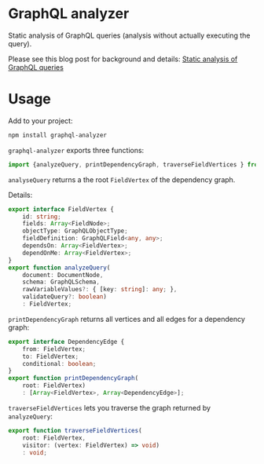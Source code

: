 # GraphQL analyzer

Static analysis of GraphQL queries (analysis without actually executing the query).

Please see this blog post for background and details: [Static analysis of GraphQL queries
](https://www.graphql.de/blog/static-query-analysis/)

# Usage

Add to your project:

```sh
npm install graphql-analyzer
```

`graphql-analyzer` exports three functions:

```typescript
import {analyzeQuery, printDependencyGraph, traverseFieldVertices } from 'graphql-analyzer';
```

`analyseQuery` returns a the root `FieldVertex` of the dependency graph.

Details:
```typescript
export interface FieldVertex {
    id: string;
    fields: Array<FieldNode>;
    objectType: GraphQLObjectType;
    fieldDefinition: GraphQLField<any, any>;
    dependsOn: Array<FieldVertex>;
    dependOnMe: Array<FieldVertex>;
}
export function analyzeQuery(
    document: DocumentNode, 
    schema: GraphQLSchema, 
    rawVariableValues?: { [key: string]: any; }, 
    validateQuery?: boolean)
    : FieldVertex;
```

`printDependencyGraph` returns all vertices and all edges for a dependency graph:

```typescript
export interface DependencyEdge {
    from: FieldVertex;
    to: FieldVertex;
    conditional: boolean;
}
export function printDependencyGraph(
    root: FieldVertex)
    : [Array<FieldVertex>, Array<DependencyEdge>];
```

`traverseFieldVertices` lets you traverse the graph returned by `analyzeQuery`:

```typescript
export function traverseFieldVertices(
    root: FieldVertex, 
    visitor: (vertex: FieldVertex) => void)
    : void;
```







